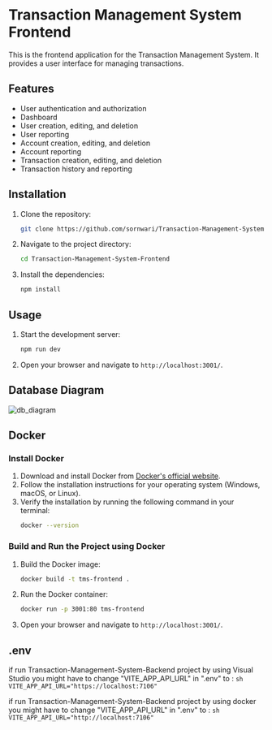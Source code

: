 # Transaction Management System Frontend

This is the frontend application for the Transaction Management System. It provides a user interface for managing transactions.

## Features

- User authentication and authorization
- Dashboard
- User creation, editing, and deletion
- User reporting
- Account creation, editing, and deletion
- Account reporting
- Transaction creation, editing, and deletion
- Transaction history and reporting

## Installation

1. Clone the repository:
    ```bash
    git clone https://github.com/sornwari/Transaction-Management-System-Frontend.git
    ```
2. Navigate to the project directory:
    ```bash
    cd Transaction-Management-System-Frontend
    ```
3. Install the dependencies:
    ```bash
    npm install
    ```

## Usage

1. Start the development server:
    ```bash
    npm run dev
    ```
2. Open your browser and navigate to `http://localhost:3001/`.

## Database Diagram
![db_diagram](https://github.com/user-attachments/assets/0579b139-9c26-40c5-acbd-1aaca52b2fbb)

## Docker

### Install Docker

1. Download and install Docker from [Docker's official website](https://www.docker.com/products/docker-desktop).
2. Follow the installation instructions for your operating system (Windows, macOS, or Linux).
3. Verify the installation by running the following command in your terminal:
    ```sh
    docker --version
    ```

### Build and Run the Project using Docker

1. Build the Docker image:
    ```sh
    docker build -t tms-frontend .
    ```
2. Run the Docker container:
    ```sh
    docker run -p 3001:80 tms-frontend
    ```
3. Open your browser and navigate to `http://localhost:3001/`.

## .env

if run Transaction-Management-System-Backend project by using Visual Studio
you might have to change "VITE_APP_API_URL" in ".env" to :
    ```sh
    VITE_APP_API_URL="https://localhost:7106"
    ```

if run Transaction-Management-System-Backend project by using docker
you might have to change "VITE_APP_API_URL" in ".env" to :
    ```sh
    VITE_APP_API_URL="http://localhost:7106"
    ```